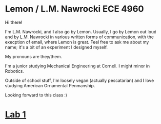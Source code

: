 <html>
<body>
<h1>Lemon / L.M. Nawrocki ECE 4960</h1>
<p>Hi there! </p>
<p>I'm L.M. Nawrocki, and I also go by Lemon. Usually, I go by Lemon out loud and by L.M. Nawrocki in various written forms of communication, with the execption of email, where Lemon is great. Feel free to ask me about my name; it's a bit of an experiment I designed myself. </p>
<p>My pronouns are they/them.</p>
<p> I'm a junior studying Mechanical Engineering at Cornell. I might minor in Robotics.</p>
<p> Outside of school stuff, I'm loosely vegan (actually pescatarian) and I love studying American Ornamental Penmanship.</p>
<p> Looking forward to this class :) </p>
</body>
</html>

# [Lab 1](https://lmnawrocki.github.io/lab1/)